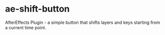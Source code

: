 # ae-shift-button
AfterEffects Plugin - a simple button that shifts layers and keys starting from a current time point.
